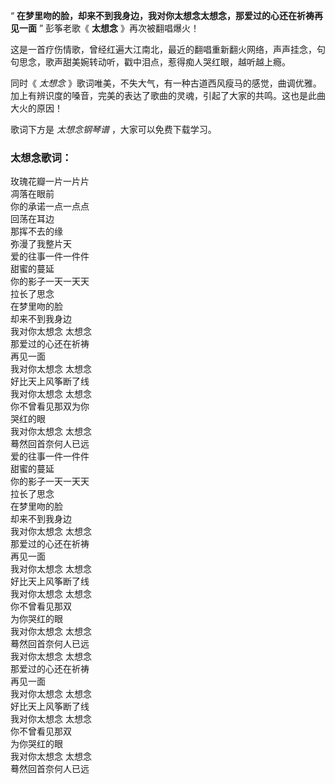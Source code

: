 

“ **在梦里吻的脸，却来不到我身边，我对你太想念太想念，那爱过的心还在祈祷再见一面** ” 彭筝老歌《 **太想念** 》再次被翻唱爆火！

这是一首疗伤情歌，曾经红遍大江南北，最近的翻唱重新翻火网络，声声挂念，句句思念，歌声甜美婉转动听，戳中泪点，惹得痴人哭红眼，越听越上瘾。

同时《 _太想念_
》歌词唯美，不失大气，有一种古道西风瘦马的感觉，曲调优雅。加上有辨识度的嗓音，完美的表达了歌曲的灵魂，引起了大家的共鸣。这也是此曲大火的原因！

歌词下方是 _太想念钢琴谱_ ，大家可以免费下载学习。

### 太想念歌词：

玫瑰花瓣一片一片片  
凋落在眼前  
你的承诺一点一点点  
回荡在耳边  
那挥不去的缘  
弥漫了我整片天  
爱的往事一件一件件  
甜蜜的蔓延  
你的影子一天一天天  
拉长了思念  
在梦里吻的脸  
却来不到我身边  
我对你太想念 太想念  
那爱过的心还在祈祷  
再见一面  
我对你太想念 太想念  
好比天上风筝断了线  
我对你太想念 太想念  
你不曾看见那双为你  
哭红的眼  
我对你太想念 太想念  
蓦然回首奈何人已远  
爱的往事一件一件件  
甜蜜的蔓延  
你的影子一天一天天  
拉长了思念  
在梦里吻的脸  
却来不到我身边  
我对你太想念 太想念  
那爱过的心还在祈祷  
再见一面  
我对你太想念 太想念  
好比天上风筝断了线  
我对你太想念 太想念  
你不曾看见那双  
为你哭红的眼  
我对你太想念 太想念  
蓦然回首奈何人已远  
我对你太想念 太想念  
那爱过的心还在祈祷  
再见一面  
我对你太想念 太想念  
好比天上风筝断了线  
我对你太想念 太想念  
你不曾看见那双  
为你哭红的眼  
我对你太想念 太想念  
蓦然回首奈何人已远

